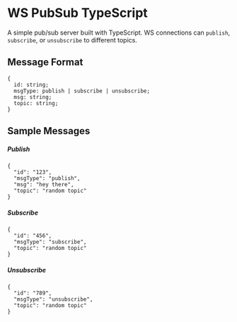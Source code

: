 # WS PubSub TypeScript

A simple pub/sub server built with TypeScript. WS connections can `publish`, `subscribe`, or `unsubscribe` to different topics.

## Message Format

```
{
  id: string;
  msgType: publish | subscribe | unsubscribe;
  msg: string;
  topic: string;
}
```

## Sample Messages

##### Publish

```
{
  "id": "123",
  "msgType": "publish",
  "msg": "hey there",
  "topic": "random topic"
}
```

##### Subscribe

```
{
  "id": "456",
  "msgType": "subscribe",
  "topic": "random topic"
}
```

##### Unsubscribe

```
{
  "id": "789",
  "msgType": "unsubscribe",
  "topic": "random topic"
}
```
